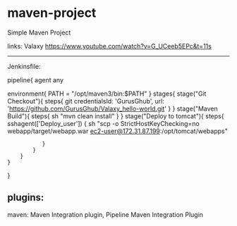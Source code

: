 # maven-project

Simple Maven Project


links: Valaxy
https://www.youtube.com/watch?v=G_UCeeb5EPc&t=11s


****************************************************************************************************************************
Jenkinsfile:

pipeline{
    agent any
    
   environment{
     PATH = "/opt/maven3/bin:$PATH"
    }
    stages{
        stage("Git Checkout"){
            steps{
           git credentialsId: 'GurusGhub', url: 'https://github.com/GurusGhub/Valaxy_hello-world.git'
            }
        }
        stage("Maven Build"){
            steps{
                sh "mvn clean install"
            }
        }
      stage("Deploy to tomcat"){
            steps{
                sshagent(['Deploy_user']) {
                sh "scp -o StrictHostKeyChecking=no webapp/target/webapp.war ec2-user@172.31.87.199:/opt/tomcat/webapps"
               
               }
            }
        }     
    }
}


plugins:
--------
maven: Maven Integration plugin, Pipeline Maven Integration Plugin

